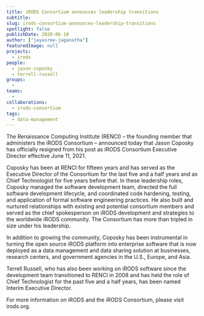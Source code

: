 ```yaml
---
title: iRODS Consortium announces leadership transitions
subtitle: 
slug: irods-consortium-announces-leadership-transitions
spotlight: false
publishDate: 2020-06-10
author: ["jayasree-jaganatha"]
featuredImage: null
projects:
  - irods
people:
  - jason-coposky
  - terrell-russell
groups:
  -
teams:
  - 
collaborations:
  - irods-consortium
tags:
  - data-management
---
```


The Renaissance Computing Institute (RENCI) – the founding member that administers the iRODS Consortium – announced today that Jason Coposky has officially resigned from his post as iRODS Consortium Executive Director effective June 11, 2021.

Coposky has been at RENCI for fifteen years and has served as the Executive Director of the Consortium for the last five and a half years and as Chief Technologist for five years before that. In these leadership roles, Coposky managed the software development team, directed the full software development lifecycle, and coordinated code hardening, testing, and application of formal software engineering practices. He also built and nurtured relationships with existing and potential consortium members and served as the chief spokesperson on iRODS development and strategies to the worldwide iRODS community. The Consortium has more than tripled in size under his leadership.  

In addition to growing the community, Coposky has been instrumental in turning the open source iRODS platform into enterprise software that is now deployed as a data management and data sharing solution at businesses, research centers, and government agencies in the U.S., Europe, and Asia. 

Terrell Russell, who has also been working on iRODS software since the development team transitioned to RENCI in 2008 and has held the role of Chief Technologist for the past five and a half years, has been named Interim Executive Director. 

For more information on iRODS and the iRODS Consortium, please visit irods.org.
